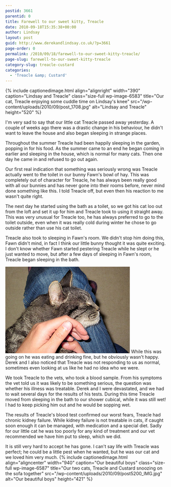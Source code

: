 ```yaml
---
postid: 3661
parentid: 0
title: Farewell to our sweet kitty, Treacle
date: 2010-09-18T15:35:38+00:00
author: Lindsay
layout: post
guid: http://www.derekandlindsay.co.uk/?p=3661
page-order: 0
permalink: /2010/09/18/farewell-to-our-sweet-kitty-treacle/
page-slug: farewell-to-our-sweet-kitty-treacle
category-slug: treacle-custard
categories:
  - 'Treacle &amp; Custard'
---
```

{% include captionedimage.html align="alignright" width="390" caption="Lindsay and Treacle" class="size-full wp-image-6583" title="Our cat, Treacle enjoying some cuddle time on Lindsay's knee" src="/wp-content/uploads/2010/09/post_1708.jpg" alt="Lindsay and Treacle" height="520" %} 

I'm very sad to say that our little cat Treacle passed away yesterday. A couple of weeks ago there was a drastic change in his behaviour, he didn't want to leave the house and also began sleeping in strange places.

Throughout the summer Treacle had been happily sleeping in the garden, popping in for his food. As the summer came to an end he began coming in earlier and sleeping in the house, which is normal for many cats. Then one day he came in and refused to go out again.

Our first real indication that something was seriously wrong was Treacle actually went to the toilet in our bunny Fawn's bowl of hay. This was completely out of character for Treacle, he has always been really good with all our bunnies and has never gone into their rooms before, never mind done something like this. I told Treacle off, but even then his reaction to me wasn't quite right.

The next day he started using the bath as a toilet, so we got his cat loo out from the loft and set it up for him and Treacle took to using it straight away. This was very unusual for Treacle too, he has always preferred to go to the toilet outside, even when it was really cold during winter he chose to go outside rather than use his cat toilet.

Treacle also took to sleeping in Fawn's room. We didn't stop him doing this, Fawn didn't mind, in fact I think our little bunny thought it was quite exciting. I don't know whether Fawn started pestering Treacle while he slept or he just wanted to move, but after a few days of sleeping in Fawn's room, Treacle began sleeping in the bath.

<img class="alignleft size-full wp-image-6586" title="Our cat, Treacle enjoying some fuss" src="/wp-content/uploads/2010/09/post_1714.jpg" alt="Our cat, Treacle enjoying some fuss" width="390" height="271" /> While this was going on he was eating and drinking fine, but he obviously wasn't happy. Derek and I also noticed that Treacle was not responding to us as normal, sometimes even looking at us like he had no idea who we were.

We took Treacle to the vets, who took a blood sample. From his symptoms the vet told us it was likely to be something serious, the question was whether his illness was treatable. Derek and I were devastated, and we had to wait several days for the results of his tests. During this time Treacle moved from sleeping in the bath to our shower cubical, while it was still wet! I had to keep picking him out and he would be sopping wet.

The results of Treacle's blood test confirmed our worst fears, Treacle had chronic kidney failure. While kidney failure is not treatable in cats, if caught soon enough it can be managed, with medication and a special diet. Sadly for our little cat he was too poorly for any kind of treatment and our vet recommended we have him put to sleep, which we did.

It is still very hard to accept he has gone. I can't say life with Treacle was perfect; he could be a little pest when he wanted, but he was our cat and we loved him very much. {% include captionedimage.html align="aligncenter" width="940" caption="Our beautiful boys" class="size-full wp-image-6587" title="Our two cats, Treacle and Custard snoozing on the sofa together" src="/wp-content/uploads/2010/09/post5200_IMG.jpg" alt="Our beautiful boys" height="421" %}